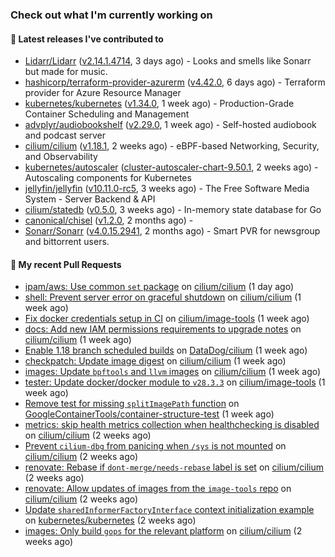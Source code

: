 ### Check out what I'm currently working on

#### 🔭 Latest releases I've contributed to

- [Lidarr/Lidarr](https://github.com/Lidarr/Lidarr) ([v2.14.1.4714](https://github.com/Lidarr/Lidarr/releases/tag/v2.14.1.4714), 3 days ago) - Looks and smells like Sonarr but made for music.
- [hashicorp/terraform-provider-azurerm](https://github.com/hashicorp/terraform-provider-azurerm) ([v4.42.0](https://github.com/hashicorp/terraform-provider-azurerm/releases/tag/v4.42.0), 6 days ago) - Terraform provider for Azure Resource Manager
- [kubernetes/kubernetes](https://github.com/kubernetes/kubernetes) ([v1.34.0](https://github.com/kubernetes/kubernetes/releases/tag/v1.34.0), 1 week ago) - Production-Grade Container Scheduling and Management
- [advplyr/audiobookshelf](https://github.com/advplyr/audiobookshelf) ([v2.29.0](https://github.com/advplyr/audiobookshelf/releases/tag/v2.29.0), 1 week ago) - Self-hosted audiobook and podcast server
- [cilium/cilium](https://github.com/cilium/cilium) ([v1.18.1](https://github.com/cilium/cilium/releases/tag/v1.18.1), 2 weeks ago) - eBPF-based Networking, Security, and Observability
- [kubernetes/autoscaler](https://github.com/kubernetes/autoscaler) ([cluster-autoscaler-chart-9.50.1](https://github.com/kubernetes/autoscaler/releases/tag/cluster-autoscaler-chart-9.50.1), 2 weeks ago) - Autoscaling components for Kubernetes
- [jellyfin/jellyfin](https://github.com/jellyfin/jellyfin) ([v10.11.0-rc5](https://github.com/jellyfin/jellyfin/releases/tag/v10.11.0-rc5), 3 weeks ago) - The Free Software Media System - Server Backend & API
- [cilium/statedb](https://github.com/cilium/statedb) ([v0.5.0](https://github.com/cilium/statedb/releases/tag/v0.5.0), 3 weeks ago) - In-memory state database for Go
- [canonical/chisel](https://github.com/canonical/chisel) ([v1.2.0](https://github.com/canonical/chisel/releases/tag/v1.2.0), 2 months ago) - 
- [Sonarr/Sonarr](https://github.com/Sonarr/Sonarr) ([v4.0.15.2941](https://github.com/Sonarr/Sonarr/releases/tag/v4.0.15.2941), 2 months ago) - Smart PVR for newsgroup and bittorrent users.

#### 🔨 My recent Pull Requests

- [ipam/aws: Use common `set` package](https://github.com/cilium/cilium/pull/41480) on [cilium/cilium](https://github.com/cilium/cilium) (1 day ago)
- [shell: Prevent server error on graceful shutdown](https://github.com/cilium/cilium/pull/41401) on [cilium/cilium](https://github.com/cilium/cilium) (1 week ago)
- [Fix docker credentials setup in CI](https://github.com/cilium/image-tools/pull/386) on [cilium/image-tools](https://github.com/cilium/image-tools) (1 week ago)
- [docs: Add new IAM permissions requirements to upgrade notes](https://github.com/cilium/cilium/pull/41374) on [cilium/cilium](https://github.com/cilium/cilium) (1 week ago)
- [Enable 1.18 branch scheduled builds](https://github.com/DataDog/cilium/pull/623) on [DataDog/cilium](https://github.com/DataDog/cilium) (1 week ago)
- [checkpatch: Update image digest](https://github.com/cilium/cilium/pull/41360) on [cilium/cilium](https://github.com/cilium/cilium) (1 week ago)
- [images: Update `bpftools` and `llvm` images](https://github.com/cilium/cilium/pull/41339) on [cilium/cilium](https://github.com/cilium/cilium) (1 week ago)
- [tester: Update docker/docker module to `v28.3.3`](https://github.com/cilium/image-tools/pull/383) on [cilium/image-tools](https://github.com/cilium/image-tools) (1 week ago)
- [Remove test for missing `splitImagePath` function](https://github.com/GoogleContainerTools/container-structure-test/pull/509) on [GoogleContainerTools/container-structure-test](https://github.com/GoogleContainerTools/container-structure-test) (1 week ago)
- [metrics: skip health metrics collection when healthchecking is disabled](https://github.com/cilium/cilium/pull/41297) on [cilium/cilium](https://github.com/cilium/cilium) (2 weeks ago)
- [Prevent `cilium-dbg` from panicing when `/sys` is not mounted](https://github.com/cilium/cilium/pull/41287) on [cilium/cilium](https://github.com/cilium/cilium) (2 weeks ago)
- [renovate: Rebase if `dont-merge/needs-rebase` label is set](https://github.com/cilium/cilium/pull/41271) on [cilium/cilium](https://github.com/cilium/cilium) (2 weeks ago)
- [renovate: Allow updates of images from the `image-tools` repo](https://github.com/cilium/cilium/pull/41230) on [cilium/cilium](https://github.com/cilium/cilium) (2 weeks ago)
- [Update `sharedInformerFactoryInterface` context initialization example](https://github.com/kubernetes/kubernetes/pull/133572) on [kubernetes/kubernetes](https://github.com/kubernetes/kubernetes) (2 weeks ago)
- [images: Only build `gops` for the relevant platform](https://github.com/cilium/cilium/pull/41160) on [cilium/cilium](https://github.com/cilium/cilium) (2 weeks ago)
